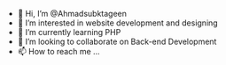 - 👋 Hi, I’m @Ahmadsubktageen
- 👀 I’m interested in website development and designing
- 🌱 I’m currently learning PHP
- 💞️ I’m looking to collaborate on Back-end Development
- 📫 How to reach me ...

<!---
Ahmadsubktageen/Ahmadsubktageen is a ✨ special ✨ repository because its `README.md` (this file) appears on your GitHub profile.
You can click the Preview link to take a look at your changes.
--->
